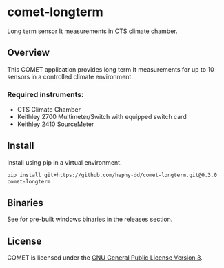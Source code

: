 # comet-longterm

Long term sensor It measurements in CTS climate chamber.

## Overview

This COMET application provides long term It measurements for up to 10 sensors
in a controlled climate environment.

### Required instruments:

- CTS Climate Chamber
- Keithley 2700 Multimeter/Switch with equipped switch card
- Keithley 2410 SourceMeter

## Install

Install using pip in a virtual environment.

```bash
pip install git+https://github.com/hephy-dd/comet-longterm.git@0.3.0
comet-longterm
```

## Binaries

See for pre-built windows binaries in the releases section.

## License

COMET is licensed under the [GNU General Public License Version 3](https://github.com/hephy-dd/comet/tree/master/LICENSE).
